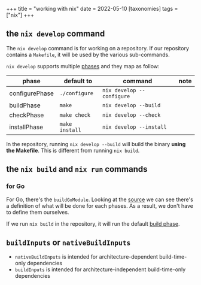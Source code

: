 +++
title = "working with nix"
date = 2022-05-10
[taxonomies]
tags = ["nix"]
+++

## the `nix develop` command

The `nix develop` command is for working on a repository. If our
repository contains a `Makefile`, it will be used by the various
sub-commands.

`nix develop` supports multiple
[phases](https://nixos.org/manual/nixpkgs/stable/#sec-stdenv-phases) and
they map as follow:

| phase          | default to     | command                   | note |
| -------------- | -------------- | ------------------------- | ---- |
| configurePhase | `./configure`  | `nix develop --configure` |      |
| buildPhase     | `make`         | `nix develop --build`     |      |
| checkPhase     | `make check`   | `nix develop --check`     |      |
| installPhase   | `make install` | `nix develop --install`   |      |

In the repository, running `nix develop --build` will build the binary
**using the Makefile**. This is different from running `nix build`.

## the `nix build` and `nix run` commands

### for Go

For Go, there's the `buildGoModule`. Looking at the
[source](https://github.com/NixOS/nixpkgs/blob/fb7287e6d2d2684520f756639846ee07f6287caa/pkgs/development/go-modules/generic/default.nix)
we can see there's a definition of what will be done for each phases. As
a result, we don't have to define them ourselves.

If we run `nix build` in the repository, it will run the default [build
phase](https://github.com/NixOS/nixpkgs/blob/fb7287e6d2d2684520f756639846ee07f6287caa/pkgs/development/go-modules/generic/default.nix#L171).

## `buildInputs` or `nativeBuildInputs`

- `nativeBuildInputs` is intended for architecture-dependent
  build-time-only dependencies
- `buildInputs` is intended for architecture-independent
  build-time-only dependencies
